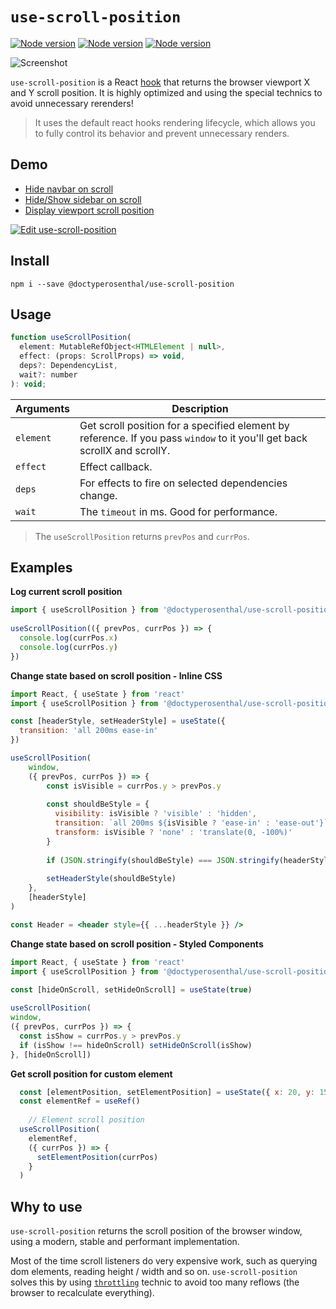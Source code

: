 # `use-scroll-position`

[![Node version](https://img.shields.io/npm/v/@doctyperosenthal/use-scroll-position.svg?style=flat)](https://www.npmjs.com/package/@doctyperosenthal/use-scroll-position)
[![Node version](https://img.shields.io/npm/dw/@doctyperosenthal/use-scroll-position)](https://www.npmjs.com/package/@doctyperosenthal/use-scroll-position)
[![Node version](https://img.shields.io/github/license/n8tb1t/use-scroll-position.svg?style=flat)](https://github.com/n8tb1t/use-scroll-position/blob/master/LICENSE)

![Screenshot](https://github.com/n8tb1t/use-scroll-position/raw/master/examples/screenshot.png)

`use-scroll-position` is a React [hook](https://reactjs.org/docs/hooks-reference.html) that returns the browser viewport X and Y scroll position. It is highly optimized and using the special technics to avoid unnecessary rerenders!

> It uses the default react hooks rendering lifecycle, which allows you to fully control its behavior and prevent unnecessary renders.

## Demo

- [Hide navbar on scroll](https://n8tb1t.github.io/use-scroll-position/navbar/navbar)
- [Hide/Show sidebar on scroll](https://n8tb1t.github.io/use-scroll-position/navbar/sidebar)
- [Display viewport scroll position](https://n8tb1t.github.io/use-scroll-position/navbar/position)

[![Edit use-scroll-position](https://codesandbox.io/static/img/play-codesandbox.svg)](https://codesandbox.io/s/use-scroll-position-8nfin?fontsize=14)

## Install
```
npm i --save @doctyperosenthal/use-scroll-position
```

## Usage

```jsx
function useScrollPosition(
  element: MutableRefObject<HTMLElement | null>,
  effect: (props: ScrollProps) => void,
  deps?: DependencyList,
  wait?: number
): void;
```

| Arguments | Description |
| --------- | ----------- |
`element`      | Get scroll position for a specified element by reference. If you pass `window` to it you'll get back scrollX and scrollY.
`effect`    | Effect callback.
`deps`      | For effects  to fire on selected dependencies change.
`wait`      | The `timeout` in ms. Good for performance.

> The `useScrollPosition` returns `prevPos` and `currPos`.

## Examples

**Log current scroll position**
```jsx
import { useScrollPosition } from '@doctyperosenthal/use-scroll-position'
  
useScrollPosition(({ prevPos, currPos }) => {
  console.log(currPos.x)
  console.log(currPos.y)
})
```
**Change state based on scroll position - Inline CSS**
```jsx
import React, { useState } from 'react'
import { useScrollPosition } from '@doctyperosenthal/use-scroll-position'

const [headerStyle, setHeaderStyle] = useState({
  transition: 'all 200ms ease-in'
})

useScrollPosition(
    window,
    ({ prevPos, currPos }) => {
        const isVisible = currPos.y > prevPos.y
        
        const shouldBeStyle = {
          visibility: isVisible ? 'visible' : 'hidden',
          transition: `all 200ms ${isVisible ? 'ease-in' : 'ease-out'}`,
          transform: isVisible ? 'none' : 'translate(0, -100%)'
        }
        
        if (JSON.stringify(shouldBeStyle) === JSON.stringify(headerStyle)) return
        
        setHeaderStyle(shouldBeStyle)
    },
    [headerStyle]
)

const Header = <header style={{ ...headerStyle }} />
```

**Change state based on scroll position - Styled Components**
```jsx
import React, { useState } from 'react'
import { useScrollPosition } from '@doctyperosenthal/use-scroll-position'

const [hideOnScroll, setHideOnScroll] = useState(true)
  
useScrollPosition(
window,
({ prevPos, currPos }) => {
  const isShow = currPos.y > prevPos.y
  if (isShow !== hideOnScroll) setHideOnScroll(isShow)
}, [hideOnScroll])
```
**Get scroll position for custom element**
```jsx
  const [elementPosition, setElementPosition] = useState({ x: 20, y: 150 })
  const elementRef = useRef()
  
    // Element scroll position
  useScrollPosition(
    elementRef,
    ({ currPos }) => {
      setElementPosition(currPos)
    }
  )
```

## Why to use
`use-scroll-position` returns the scroll position of the browser window, using a modern, stable and performant implementation.

Most of the time scroll listeners do very expensive work, such as querying dom elements, reading height / width and so on.
`use-scroll-position` solves this by using [`throttling`](https://stackoverflow.com/a/44779316) technic to avoid too many reflows (the browser to recalculate everything).
